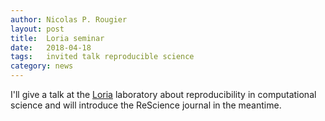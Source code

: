 ```yaml
---
author: Nicolas P. Rougier
layout: post
title:  Loria seminar
date:   2018-04-18
tags:   invited talk reproducible science
category: news
---
```


I'll give a talk at the
[Loria](http://www.loria.fr/event/d5-seminar-nicolas-rougier/) laboratory about
reproducibility in computational science and will introduce the ReScience
journal in the meantime.
